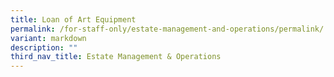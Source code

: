 ```yaml
---
title: Loan of Art Equipment
permalink: /for-staff-only/estate-management-and-operations/permalink/
variant: markdown
description: ""
third_nav_title: Estate Management & Operations
---
```

